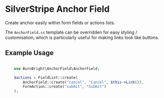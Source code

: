 # SilverStripe Anchor Field

Create anchor easily within form fields or actions lists.

The `AnchorField.ss` template can be overridden for easy styling / customisation, which is particularly useful for making links look like buttons.


## Example Usage

```php

	use BurnBright\AnchorField\AnchorField;

    $actions = FieldList::create(
        AnchorField::create("cancel", "Cancel", $this->Link()),
        FormAction::create("submit", "Submit")
    );
```
